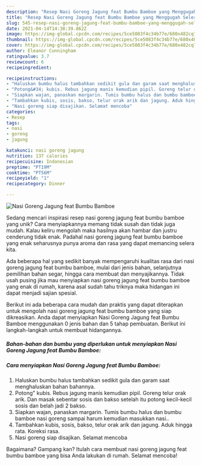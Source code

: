 ```yaml
---
description: "Resep Nasi Goreng Jagung feat Bumbu Bamboe yang Menggugah Selera"
title: "Resep Nasi Goreng Jagung feat Bumbu Bamboe yang Menggugah Selera"
slug: 545-resep-nasi-goreng-jagung-feat-bumbu-bamboe-yang-menggugah-selera
date: 2021-04-14T14:38:39.862Z
image: https://img-global.cpcdn.com/recipes/5ce5083f4c34b77e/680x482cq70/nasi-goreng-jagung-feat-bumbu-bamboe-foto-resep-utama.jpg
thumbnail: https://img-global.cpcdn.com/recipes/5ce5083f4c34b77e/680x482cq70/nasi-goreng-jagung-feat-bumbu-bamboe-foto-resep-utama.jpg
cover: https://img-global.cpcdn.com/recipes/5ce5083f4c34b77e/680x482cq70/nasi-goreng-jagung-feat-bumbu-bamboe-foto-resep-utama.jpg
author: Eleanor Cunningham
ratingvalue: 3.7
reviewcount: 6
recipeingredient:

recipeinstructions:
- "Haluskan bumbu halus tambahkan sedikit gula dan garam saat menghaluskan bahan bahannya."
- "Potong&#34; kubis. Rebus jagung manis kemudian pipil. Goreng telur orak arik. Dan masak sebentar sosis dan bakso setelah itu potong kecil-kecil sosis dan belah jadi 2 bakso."
- "Siapkan wajan, panaskan margarin. Tumis bumbu halus dan bumbu bamboe nasi goreng sampai harum kemudian masukkan nasi.."
- "Tambahkan kubis, sosis, bakso, telur orak arik dan jagung. Aduk hingga rata. Koreksi rasa."
- "Nasi goreng siap disajikan. Selamat mencoba"
categories:
- Resep
tags:
- nasi
- goreng
- jagung

katakunci: nasi goreng jagung 
nutrition: 137 calories
recipecuisine: Indonesian
preptime: "PT19M"
cooktime: "PT56M"
recipeyield: "1"
recipecategory: Dinner

---
```



![Nasi Goreng Jagung feat Bumbu Bamboe](https://img-global.cpcdn.com/recipes/5ce5083f4c34b77e/680x482cq70/nasi-goreng-jagung-feat-bumbu-bamboe-foto-resep-utama.jpg)

Sedang mencari inspirasi resep nasi goreng jagung feat bumbu bamboe yang unik? Cara menyiapkannya memang tidak susah dan tidak juga mudah. Kalau keliru mengolah maka hasilnya akan hambar dan justru cenderung tidak enak. Padahal nasi goreng jagung feat bumbu bamboe yang enak seharusnya punya aroma dan rasa yang dapat memancing selera kita.

Ada beberapa hal yang sedikit banyak mempengaruhi kualitas rasa dari nasi goreng jagung feat bumbu bamboe, mulai dari jenis bahan, selanjutnya pemilihan bahan segar, hingga cara membuat dan menyajikannya. Tidak usah pusing jika mau menyiapkan nasi goreng jagung feat bumbu bamboe yang enak di rumah, karena asal sudah tahu triknya maka hidangan ini dapat menjadi sajian spesial.




Berikut ini ada beberapa cara mudah dan praktis yang dapat diterapkan untuk mengolah nasi goreng jagung feat bumbu bamboe yang siap dikreasikan. Anda dapat menyiapkan Nasi Goreng Jagung feat Bumbu Bamboe menggunakan 0 jenis bahan dan 5 tahap pembuatan. Berikut ini langkah-langkah untuk membuat hidangannya.

<!--inarticleads1-->

##### Bahan-bahan dan bumbu yang diperlukan untuk menyiapkan Nasi Goreng Jagung feat Bumbu Bamboe:





<!--inarticleads2-->

##### Cara menyiapkan Nasi Goreng Jagung feat Bumbu Bamboe:

1. Haluskan bumbu halus tambahkan sedikit gula dan garam saat menghaluskan bahan bahannya.
1. Potong&#34; kubis. Rebus jagung manis kemudian pipil. Goreng telur orak arik. Dan masak sebentar sosis dan bakso setelah itu potong kecil-kecil sosis dan belah jadi 2 bakso.
1. Siapkan wajan, panaskan margarin. Tumis bumbu halus dan bumbu bamboe nasi goreng sampai harum kemudian masukkan nasi..
1. Tambahkan kubis, sosis, bakso, telur orak arik dan jagung. Aduk hingga rata. Koreksi rasa.
1. Nasi goreng siap disajikan. Selamat mencoba




Bagaimana? Gampang kan? Itulah cara membuat nasi goreng jagung feat bumbu bamboe yang bisa Anda lakukan di rumah. Selamat mencoba!

